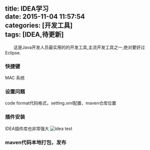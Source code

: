 title: IDEA学习  
date: 2015-11-04 11:57:54  
categories: [开发工具]  
tags: [IDEA,待更新]
---

　　这是Java开发人员最实用的的开发工具,主流开发工具之一,绝对要好过Eclipse.

### 快捷键
MAC 系统 

### 设置问题
code format代码格式，setting.xml配置，maven仓库位置

### 插件安装

IDEA插件库也非常强大
![idea test](http://7xo04n.com1.z0.glb.clouddn.com/photoidea.jpg)
### maven代码本地打包，发布


